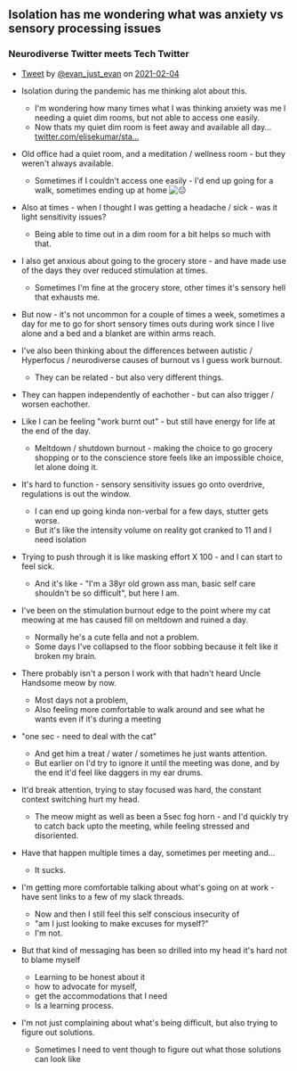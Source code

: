 ## Isolation has me wondering what was anxiety vs sensory processing issues


### Neurodiverse Twitter meets Tech Twitter

-   [Tweet](https://twitter.com/i/status/1357297137822883841) by [@evan\_just\_evan](https://twitter.com/evan_just_evan) on [2021-02-04](app://obsidian.md/2021-02-04)
-   Isolation during the pandemic has me thinking alot about this.
    -   I'm wondering how many times what I was thinking anxiety was me l needing a quiet dim rooms, but not able to access one easily.
    -   Now thats my quiet dim room is feet away and available all day... [twitter.com/elisekumar/sta…](https://twitter.com/elisekumar/status/1357212563356852226)
-   Old office had a quiet room, and a meditation / wellness room - but they weren't always available.
    -   Sometimes if I couldn't access one easily - I'd end up going for a walk, sometimes ending up at home ![😐](https://twemoji.maxcdn.com/v/13.0.1/72x72/1f610.png)
-   Also at times - when I thought I was getting a headache / sick - was it light sensitivity issues?
    
    -   Being able to time out in a dim room for a bit helps so much with that.
-   I also get anxious about going to the grocery store - and have made use of the days they over reduced stimulation at times.
    -   Sometimes I'm fine at the grocery store, other times it's sensory hell that exhausts me.
-   But now - it's not uncommon for a couple of times a week, sometimes a day for me to go for short sensory times outs during work since I live alone and a bed and a blanket are within arms reach.
-   I've also been thinking about the differences between autistic / Hyperfocus / neurodiverse causes of burnout vs I guess work burnout.
    -   They can be related - but also very different things.
-   They can happen independently of eachother - but can also trigger / worsen eachother.
-   Like I can be feeling "work burnt out" - but still have energy for life at the end of the day.
    -   Meltdown / shutdown burnout - making the choice to go grocery shopping or to the conscience store feels like an impossible choice, let alone doing it.
-   It's hard to function - sensory sensitivity issues go onto overdrive, regulations is out the window.
    -   I can end up going kinda non-verbal for a few days, stutter gets worse.
    -   But it's like the intensity volume on reality got cranked to 11 and I need isolation
-   Trying to push through it is like masking effort X 100 - and I can start to feel sick.
    -   And it's like - "I'm a 38yr old grown ass man, basic self care shouldn't be so difficult", but here I am.
-   I've been on the stimulation burnout edge to the point where my cat meowing at me has caused fill on meltdown and ruined a day.
    -   Normally he's a cute fella and not a problem.
    -   Some days I've collapsed to the floor sobbing because it felt like it broken my brain.
-   There probably isn't a person I work with that hadn't heard Uncle Handsome meow by now.
    -   Most days not a problem,
    -   Also feeling more comfortable to walk around and see what he wants even if it's during a meeting
-   "one sec - need to deal with the cat"
    -   And get him a treat / water / sometimes he just wants attention.
    -   But earlier on I'd try to ignore it until the meeting was done, and by the end it'd feel like daggers in my ear drums.
-   It'd break attention, trying to stay focused was hard, the constant context switching hurt my head.
    -   The meow might as well as been a 5sec fog horn - and I'd quickly try to catch back upto the meeting, while feeling stressed and disoriented.
-   Have that happen multiple times a day, sometimes per meeting and...
    -   It sucks.
-   I'm getting more comfortable talking about what's going on at work - have sent links to a few of my slack threads.
    -   Now and then I still feel this self conscious insecurity of
    -   "am I just looking to make excuses for myself?"
    -   I'm not.
-   But that kind of messaging has been so drilled into my head it's hard not to blame myself
    -   Learning to be honest about it
    -   how to advocate for myself,
    -   get the accommodations that I need
    -   Is a learning process.
-   I'm not just complaining about what's being difficult, but also trying to figure out solutions.
    -   Sometimes I need to vent though to figure out what those solutions can look like